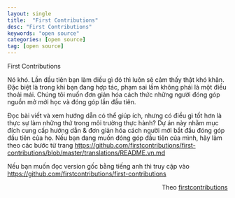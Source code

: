 ```yaml
---
layout: single
title:  "First Contributions"
desc: "First Contributions"
keywords: "open source"
categories: [open source]
tag: [open source]
---
```


First Contributions

Nó khó. Lần đầu tiên bạn làm điều gì đó thì luôn sẽ cảm thấy thật khó khăn. Đặc biệt là trong khi bạn đang hợp tác, phạm sai lầm không phải là một điều thoải mái. 
Chúng tôi muốn đơn giản hóa cách thức những người đóng góp nguồn mở mới học và đóng góp lần đầu tiên.

Đọc bài viết và xem hướng dẫn có thể giúp ích, nhưng có điều gì tốt hơn là thực sự làm những thứ trong môi trường thực hành? 
Dự án này nhằm mục đích cung cấp hướng dẫn & đơn giản hóa cách người mới bắt đầu đóng góp đầu tiên của họ. 
Nếu bạn đang muốn đóng góp đầu tiên của mình, hãy làm theo các bước từ trang https://github.com/firstcontributions/first-contributions/blob/master/translations/README.vn.md 

Nếu bạn muốn đọc version gốc bằng tiếng anh thì truy cập vào https://github.com/firstcontributions/first-contributions

<div style="text-align: right">Theo <a href="https://github.com/firstcontributions/first-contributions">firstcontributions</a></div>
